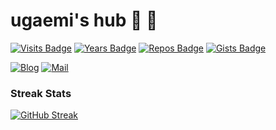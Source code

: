 # ugaemi's hub 🐜 🐝

[![Visits Badge](https://badges.pufler.dev/visits/ugaemi/ugaemi)](https://github.com/ugaemi)
[![Years Badge](https://badges.pufler.dev/years/ugaemi)](https://github.com/ugaemi)
[![Repos Badge](https://badges.pufler.dev/repos/ugaemi)](https://github.com/ugaemi?tab=repositories)
[![Gists Badge](https://badges.pufler.dev/gists/ugaemi)](https://gist.github.com/ugaemi)

[![Blog](http://img.shields.io/badge/Blog-blue?style=flat&logo=Gatsby&link=https://ugaemi.com)](https://ugaemi.com)
[![Mail](http://img.shields.io/badge/Mail-important?style=flat&logo=Gmail&link=mailto:u.gaemi@gmail.com)](mailto:u.gaemi@gmail.com)

### Streak Stats
[![GitHub Streak](https://github-readme-streak-stats.herokuapp.com/?user=ugaemi&theme=dark)](https://github.com/ugaemi)
